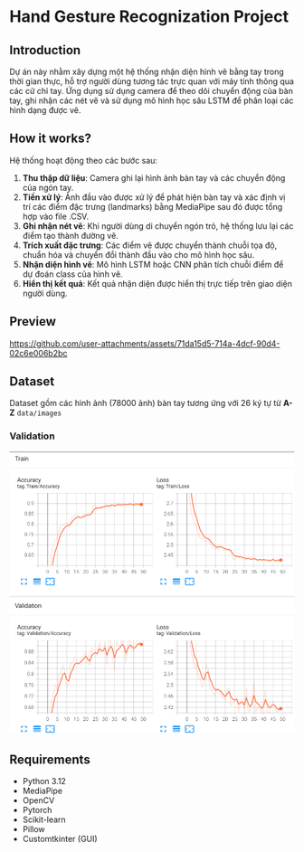# Hand Gesture Recognization Project
## Introduction
Dự án này nhằm xây dựng một hệ thống nhận diện hình vẽ bằng tay trong thời gian thực, hỗ trợ người dùng tương tác trực quan với máy tính thông qua các cử chỉ tay. Ứng dụng sử dụng camera để theo dõi chuyển động của bàn tay, ghi nhận các nét vẽ và sử dụng mô hình học sâu LSTM để phân loại các hình dạng được vẽ.

## How it works?
Hệ thống hoạt động theo các bước sau:

1. **Thu thập dữ liệu**: Camera ghi lại hình ảnh bàn tay và các chuyển động của ngón tay.
2. **Tiền xử lý**: Ảnh đầu vào được xử lý để phát hiện bàn tay và xác định vị trí các điểm đặc trưng (landmarks) bằng MediaPipe sau đó được tổng hợp vào file .CSV.
3. **Ghi nhận nét vẽ**: Khi người dùng di chuyển ngón trỏ, hệ thống lưu lại các điểm tạo thành đường vẽ.
4. **Trích xuất đặc trưng**: Các điểm vẽ được chuyển thành chuỗi tọa độ, chuẩn hóa và chuyển đổi thành đầu vào cho mô hình học sâu.
5. **Nhận diện hình vẽ**: Mô hình LSTM hoặc CNN phân tích chuỗi điểm để dự đoán class của hình vẽ.
6. **Hiển thị kết quả**: Kết quả nhận diện được hiển thị trực tiếp trên giao diện người dùng.

## Preview
https://github.com/user-attachments/assets/71da15d5-714a-4dcf-90d4-02c6e006b2bc

## Dataset
Dataset gồm các hình ảnh (78000 ảnh) bàn tay tương ứng với 26 ký tự từ **A-Z** ```data/images```

### Validation
![validation](./plots/tensorboard.png)

## Requirements
- Python 3.12
- MediaPipe
- OpenCV
- Pytorch
- Scikit-learn
- Pillow
- Customtkinter (GUI)
